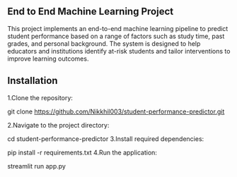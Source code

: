## End to End Machine Learning Project

This project implements an end-to-end machine learning pipeline to predict student performance based on a range of factors such as study time, past grades, and personal background. The system is designed to help educators and institutions identify at-risk students and tailor interventions to improve learning outcomes.

## Installation

1.Clone the repository:

git clone https://github.com/Nikkhil003/student-performance-predictor.git

2.Navigate to the project directory:

cd student-performance-predictor
3.Install required dependencies:

pip install -r requirements.txt
4.Run the application:

streamlit run app.py
